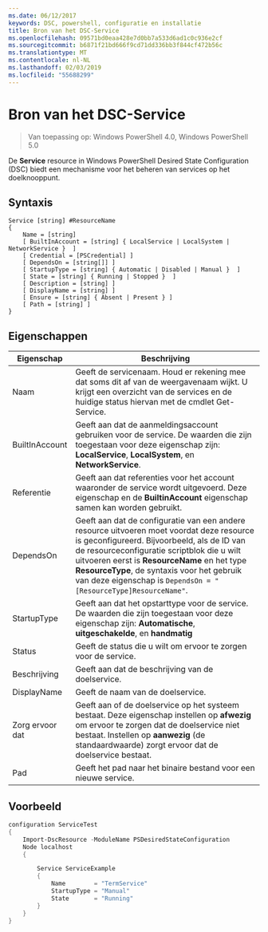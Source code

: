 ```yaml
---
ms.date: 06/12/2017
keywords: DSC, powershell, configuratie en installatie
title: Bron van het DSC-Service
ms.openlocfilehash: 09571bd0eaa428e7d0bb7a533d6ad1c0c936e2cf
ms.sourcegitcommit: b6871f21bd666f9cd71dd336bb3f844cf472b56c
ms.translationtype: MT
ms.contentlocale: nl-NL
ms.lasthandoff: 02/03/2019
ms.locfileid: "55688299"
---
```

# <a name="dsc-service-resource"></a>Bron van het DSC-Service

> Van toepassing op: Windows PowerShell 4.0, Windows PowerShell 5.0


De **Service** resource in Windows PowerShell Desired State Configuration (DSC) biedt een mechanisme voor het beheren van services op het doelknooppunt.

## <a name="syntax"></a>Syntaxis

```
Service [string] #ResourceName
{
    Name = [string]
    [ BuiltInAccount = [string] { LocalService | LocalSystem | NetworkService }  ]
    [ Credential = [PSCredential] ]
    [ DependsOn = [string[]] ]
    [ StartupType = [string] { Automatic | Disabled | Manual }  ]
    [ State = [string] { Running | Stopped }  ]
    [ Description = [string] ]
    [ DisplayName = [string] ]
    [ Ensure = [string] { Absent | Present } ]
    [ Path = [string] ]
}
```

## <a name="properties"></a>Eigenschappen

|  Eigenschap  |  Beschrijving   |
|---|---|
| Naam| Geeft de servicenaam. Houd er rekening mee dat soms dit af van de weergavenaam wijkt. U krijgt een overzicht van de services en de huidige status hiervan met de cmdlet Get-Service.|
| BuiltInAccount| Geeft aan dat de aanmeldingsaccount gebruiken voor de service. De waarden die zijn toegestaan voor deze eigenschap zijn: **LocalService**, **LocalSystem**, en **NetworkService**.|
| Referentie| Geeft aan dat referenties voor het account waaronder de service wordt uitgevoerd. Deze eigenschap en de __BuiltinAccount__ eigenschap samen kan worden gebruikt.|
| DependsOn| Geeft aan dat de configuratie van een andere resource uitvoeren moet voordat deze resource is geconfigureerd. Bijvoorbeeld, als de ID van de resourceconfiguratie scriptblok die u wilt uitvoeren eerst is __ResourceName__ en het type __ResourceType__, de syntaxis voor het gebruik van deze eigenschap is `DependsOn = "[ResourceType]ResourceName"`.|
| StartupType| Geeft aan dat het opstarttype voor de service. De waarden die zijn toegestaan voor deze eigenschap zijn: **Automatische**, **uitgeschakelde**, en **handmatig**|
| Status| Geeft de status die u wilt om ervoor te zorgen voor de service.|
| Beschrijving | Geeft aan dat de beschrijving van de doelservice.|
| DisplayName | Geeft de naam van de doelservice.|
| Zorg ervoor dat | Geeft aan of de doelservice op het systeem bestaat. Deze eigenschap instellen op **afwezig** om ervoor te zorgen dat de doelservice niet bestaat. Instellen op **aanwezig** (de standaardwaarde) zorgt ervoor dat de doelservice bestaat.|
| Pad | Geeft het pad naar het binaire bestand voor een nieuwe service.|

## <a name="example"></a>Voorbeeld

```powershell
configuration ServiceTest
{
    Import-DscResource -ModuleName PSDesiredStateConfiguration
    Node localhost
    {

        Service ServiceExample
        {
            Name        = "TermService"
            StartupType = "Manual"
            State       = "Running"
        }
    }
}
```